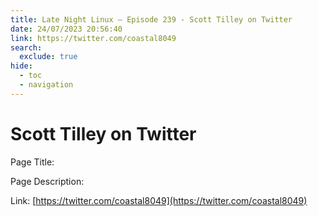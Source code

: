 ```yaml
---
title: Late Night Linux – Episode 239 - Scott Tilley on Twitter
date: 24/07/2023 20:56:40
link: https://twitter.com/coastal8049
search:
  exclude: true
hide:
  - toc
  - navigation
---
```


# Scott Tilley on Twitter

Page Title: 

Page Description:  

Link: [https://twitter.com/coastal8049](https://twitter.com/coastal8049)